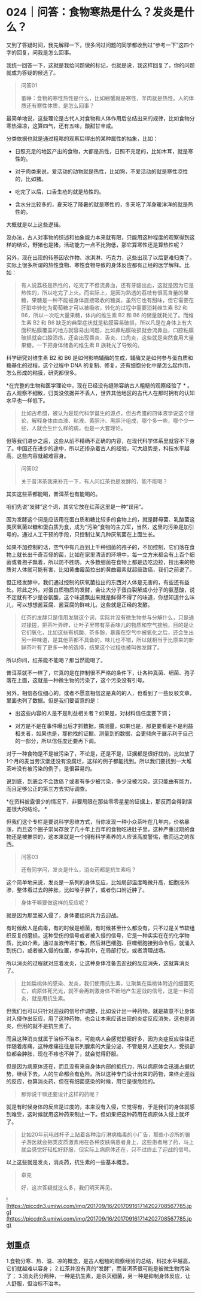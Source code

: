 # 024｜问答：食物寒热是什么？发炎是什么？

又到了答疑时间，我先解释一下，很多问过问题的同学都收到过“参考一下”这四个字的回复，问我是怎么回事。

我统一回答一下，这就是我给问题做的标记，也就是说，我这样回复了，你的问题就成为答疑的候选了。

> 问答01
> 
> 董峥：食物的寒性热性是什么，比如螃蟹就是寒性，羊肉就是热性。人的体质还有寒性体质，是怎么回事？

最简单地说，这些理论是古代人对食物和人体作用后总结出来的规律，比如食物分寒热温凉，这算四气，还有五味，酸甜甘辛咸。

分类依据也就是通过粗略的观察后得出的某种属性的抽象，比如：

* 日照充足的地区产出的食物，大都是热性，日照不充足的，比如木耳，就是寒性的。

* 对于肉类来说，爱活动的动物就是热性，比如狗，不爱活动的就是寒性凉性的，比如猪。

* 吃完了以后，口舌生疮的就是热性的。

* 含水分比较多的，夏天吃了降暑的就是寒性的，冬天吃了浑身暖洋洋的就是热性的。

大概就是以上这些逻辑。

没办法，古人对事物的综述和抽象能力本来就有限，只能用这种程度的观察得到这样的结论，野猪也是猪，活动能力一点不比狗低，那它算寒性还是算热性呢？

另外，现在出现的转基因农作物、冰淇淋、巧克力，这些出现了以后更难归类了。实际上很多所谓的热性食物、寒性食物导致的身体反应都有正经的医学解释。比如：

> 有人说荔枝是热性的，吃完了不但流鼻血，还有牙龈出血，这就是因为它是热性的，所以吃完了上火。而实际上，是因为熟透的荔枝有很高含量的果糖，果糖是一种不能被身体直接吸收的糖类，虽然它也有甜味，但它需要在肝脏中转化为葡萄糖才可以被吸收，转化的过程中需要消耗维生素 B2 和 B6，所以一次吃大量果糖，体内的维生素 B2 和 B6 的储量就耗光了。而维生素 B2 和 B6 缺乏的典型症状就是粘膜容易破损，所以凡是在身体上有大面积粘膜覆盖的地方就容易出问题，比如鼻粘膜破损就会流鼻血，口腔粘膜破损就会口腔溃疡，还会出现唇炎、舌炎、口角炎，这些就是突然食用大量果糖，一下把身体储备的维生素 B 族耗光了导致的。

科学研究对维生素 B2 和 B6 是如何影响辅酶的生成，辅酶又是如何参与蛋白质和糖基化的过程，这个过程中 DNA 的复制、修复，还有细胞分化中是怎么起作用，怎么形成的粘膜，研究都很多。

 *在完整的生物和医学理论中，现在已经没有缝隙容纳古人粗糙的观察经验了 * 。古人观察不细致，归类没依据并不丢人，世界其他地区的古代人在那时拥有的认知水平也一样低下。

> 比如古希腊，被认为是现代科学诞生的源点，但古希腊的四体液学说这个理论，解释身体由血液、粘液、黄胆汁、黑胆汁组成，哪个多一些，哪个少一些，人就会生什么样的病，也是一大套理论。

但等我们进步之后，这些从前不精确不正确的内容，在现代科学体系里就容不下身了。中国还在进步的途中，所以还掺杂着古人的经验，可大趋势是，科技水平越高，这些内容就越难容身。

> 问答02
> 
> 关于普洱茶我来补充一下，有人问红茶也是发酵的，能不能喝？

其实这些茶都能喝，普洱茶也有能喝的。

咱们先说“发酵”这个词，其实它放在红茶这里是一种“误用”。

因为发酵这个词是应该用在蛋白质和糖比较多的食物上的，就是酵母菌、乳酸菌这类厌氧菌以糖和蛋白质为食，成为“污染”食物的主力军，当然，这里的污染是加引号的，通过人工干预的手段，只控制让某几种厌氧菌在上面生长。

如果不加控制的话，空气中有几百到上千种细菌的孢子的，不加控制，它们落在食物上就长出千奇百怪的菌，比如在家里清洁的环境中，每一立方米都会有上百个细菌或者孢子飘着，所以防不胜防。大多数细菌在食物上都是边吃边拉，拉出来的物质对人体就可能有害，比如黄曲霉菌拉出的黄曲霉素就超级致癌，我们之前说了。

但正经发酵中，我们通过控制的厌氧菌拉出的东西对人体是无害的，有些还有益处。除此之外，对蛋白质物质的发酵，会让大分子蛋白裂解成小分子的氨基酸，说不定就有不少是谷氨酸，这个味道飘出来就是鲜得不得了的味道，你想知道什么味儿，可以想想酱豆腐、酱豆腐的鲜味儿。这些就是正经的发酵。

> 红茶的发酵只是借用发酵这个词，实际并没有微生物参与分解什么，只是通过揉搓，把茶叶弄碎，让叶子里带有茶香味儿的物质和空气接触，目的是让它们氧化，比如这些有机酸、茶多酚，暴露在空气中被氧化之后，还会生出另一种味道，是其他茶都不具备的，味儿也不错，所以就相当于比原来的新鲜茶叶有了更多一种的选择，结果这个过程也被叫做发酵了。

所以你问，红茶能不能喝？那当然能喝了。

普洱茶就不一样了，它真的是在控制很不严格的条件下，让各种真菌、细菌、孢子落在上面，这就是一种微生物的污染了，这个污染没有引号。

另外，相信各位细心的，或者不愿意相信这是真的的人，也看到了一些反驳文章，里面也列了数据。但是我们要留意的是：

* 出这些内容的人是不是利益相关者？如果是，对材料信任度要下调；

* 对方是不是在事件曝出后才抓数据，搞测量，如果也是，那更要看是不是利益相关者，如果也是，那他找的证据、测量到的数据，会更倾向于展示利于自己的一部分，所以信任度还要再下调。

对于一种食物是不是被污染了，不论是，还是不是，证据都是很好找的，比如放了1个月的麦当劳汉堡还没有没腐烂，这样的例子都能找到。所以我们要找到一大堆茶叶没有被污染的例子，是很容易的。

说到底，到底会不会致癌？或者有多少被污染，多少没被污染，这只能由有能力，而且足够公正的第三方去实际调查。

 *在资料披露很少的情况下，非要局限在那些零零星星的证据上，那反而会得到误差很大的结论。 *

但我们这个专栏是要说科学思维方式，当你发现一种小众茶叶在几年内，价格暴涨，而且这个圈子崇尚存放了几十年上百年的食物吃进肚子里，这种严重过期的食物还是被推崇的，这本来就是一个拥有科学素养的人应该高度警惕，敬而远之的东西。

> 问答03
> 
> 还有同学问，发炎是什么，消炎药都是抗生素吗？

这个简单地来说，发炎是一系列的身体反应，比如局部温度略微升高，细胞液外渗，整体看过去的肿胀，比如嗓子肿了，或者伤口附近肿了。

> 身体干嘛要做这样的反应呢？

就是因为那里被入侵了，身体要组织兵力去迎战。

有时候敌人是病毒，有的时候是细菌，有时候甚至什么都没有，只不过是关节软组织反复的磨损，这种受伤的信号或者被入侵的信号，它是一种实实在在的化学物质，比如介素，通过血液传递扩散，然后淋巴细胞、巨噬细胞接到命令后，就涌入到伤口，或者被入侵的位置，参与其中，在局部打仗，或者清理战场。

所以消炎的过程就对应着发炎，让这种身体准备去迎战的反应消失，这就算消炎了。

> 比如扁桃体的感染、发炎，我们使用抗生素，让聚集在扁桃体附近的细菌死亡，病原体死光光，就不会再刺激身体不断地产生迎战的信号，这是一种消炎，就是用抗生素。

但我们也可以只针对迎战的信号作调整，比如设计出一种药物，就是故意不让身体对入侵作出反应，用了这种药物，也会让本来应该出现的炎症反应消失，这也是消炎，但用的就不是抗生素了。

而且这种消炎就属于治标不治本，可能病人会感觉舒服好多，因为炎症反应往往还伴随着疼痛，这种疼痛往往是前列腺素的大量分泌，不管是男人还是女人，受损部位都会肿胀，现在不疼也不肿了，就会觉得舒服。

但是因为病原体还在，而且没有来自身体内部的抵抗力，所以病原体会迅速占据优势，继续下去，人的生命都会有危险。所以这种专门设计出来的药物，来终止迎战的反应，也算消炎药，但在有细菌感染的时候，用它是很危险的。

> 那你说干嘛还要设计这样的药呢？

就是有时候身体的反应是过度的，本来没有入侵，它觉得有，于是我们的身体就感到难受，这时候就用这种药来制止一下。但如果把这种药用在病原体入侵上就坏了。

> 比如20年前电线杆子上贴着各种治疗淋病梅毒的小广告，那些小诊所的骗子游医就会把类皮质激素用在各种皮肤病患者身上，这些患者用了药，马上就会感觉好轻松好舒服，但实际上病原体还在，只不过终止了迎战的信号。

以上这些就是发炎，消炎药，抗生素的一些基本概念。

> 卓克
> 
> 好，这次答疑就这么多，我们明天再见。

![https://piccdn3.umiwi.com/img/201709/16/201709161714202708567785.jpg](https://piccdn3.umiwi.com/img/201709/16/201709161714202708567785.jpg)

## 划重点

1.食物分寒、热、温、凉的概念，是古人粗糙的观察经验的总结，科技水平越高，它们就越难以容身；
2.红茶并没有真的“发酵”，而普洱茶很可能是被微生物污染了；
3.消炎药分两种，一种是抗生素，是杀灭细菌，另一种是抑制身体反应，让人舒服，但治标不治本。

---
